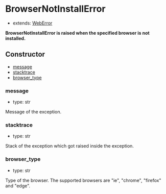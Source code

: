 # BrowserNotInstallError

- extends: [WebError](./doc/api/python/exceptions/weberror.md)

**BrowserNotInstallError is raised when the specified browser is not installed.**

## Constructor<!-- {docsify-ignore} -->
- [message](#message)
- [stacktrace](#stacktrace)
- [browser_type](#browser_type)


### message
- type: str

Message of the exception.


### stacktrace
- type: str

Stack of the exception which got raised inside the exception.

### browser_type
- type: str

Type of the browser. The supported browsers are "ie", "chrome", "firefox" and "edge".